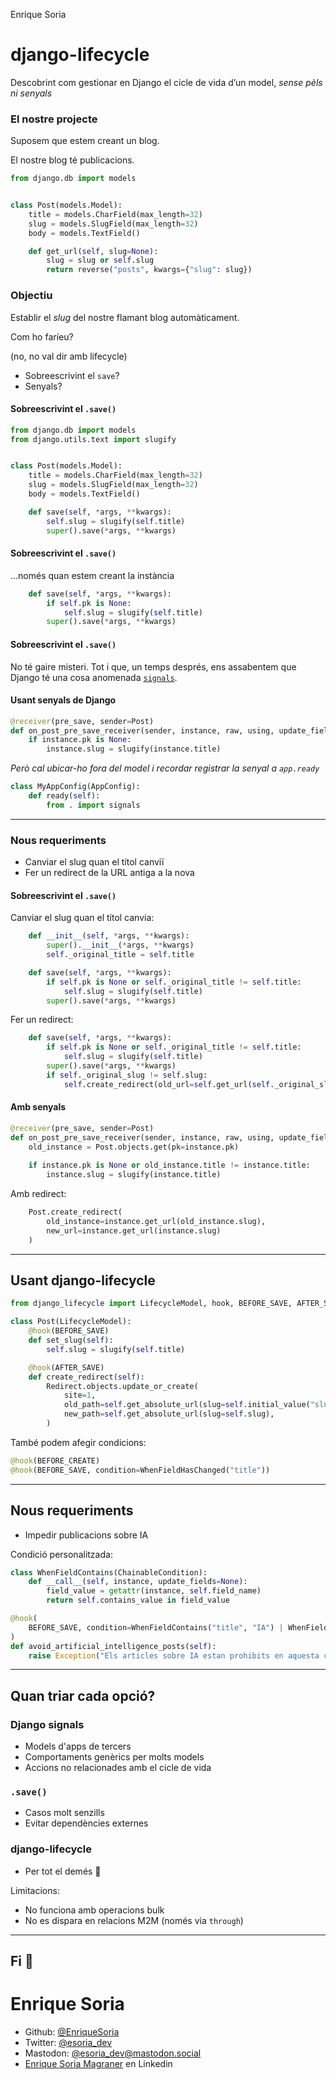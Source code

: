 [comment]: # (width: 1600)
[comment]: # (height: 900)
[comment]: # (THEME = white)
[comment]: # (CODE_THEME = routeros)


Enrique Soria


# django-lifecycle

Descobrint com gestionar en Django el cicle de vida d’un model, _sense pèls ni senyals_

### El nostre projecte

Suposem que estem creant un blog.

El nostre blog té publicacions.

```python
from django.db import models


class Post(models.Model):
    title = models.CharField(max_length=32)
    slug = models.SlugField(max_length=32)
    body = models.TextField()

    def get_url(self, slug=None):
        slug = slug or self.slug
        return reverse("posts", kwargs={"slug": slug})
```

### Objectiu

Establir el _slug_ del nostre flamant blog automàticament.

Com ho faríeu?

(no, no val dir amb lifecycle)
 - Sobreescrivint el `save`?
 - Senyals?

#### Sobreescrivint el `.save()` 

```python
from django.db import models
from django.utils.text import slugify


class Post(models.Model):
    title = models.CharField(max_length=32)
    slug = models.SlugField(max_length=32)
    body = models.TextField()

    def save(self, *args, **kwargs):
        self.slug = slugify(self.title)
        super().save(*args, **kwargs)
```

#### Sobreescrivint el `.save()`

...només quan estem creant la instància

```python
    def save(self, *args, **kwargs):
        if self.pk is None:
            self.slug = slugify(self.title)
        super().save(*args, **kwargs)
```

#### Sobreescrivint el `.save()`

No té gaire misteri. Tot i que, un temps després, ens assabentem que Django té una cosa anomenada [`signals`](https://docs.djangoproject.com/en/5.0/topics/signals/).

#### Usant senyals de Django

```python
@receiver(pre_save, sender=Post)
def on_post_pre_save_receiver(sender, instance, raw, using, update_fields):
    if instance.pk is None:
        instance.slug = slugify(instance.title)
```

*Però cal ubicar-ho fora del model i recordar registrar la senyal a `app.ready`*

```python
class MyAppConfig(AppConfig):
    def ready(self):
        from . import signals
```

---

### Nous requeriments

 - Canviar el slug quan el títol canviï
 - Fer un redirect de la URL antiga a la nova

#### Sobreescrivint el `.save()`

Canviar el slug quan el títol canvia:

```python
    def __init__(self, *args, **kwargs):
        super().__init__(*args, **kwargs)
        self._original_title = self.title

    def save(self, *args, **kwargs):
        if self.pk is None or self._original_title != self.title:
            self.slug = slugify(self.title)
        super().save(*args, **kwargs)
```

Fer un redirect:

```python
    def save(self, *args, **kwargs):
        if self.pk is None or self._original_title != self.title:
            self.slug = slugify(self.title)
        super().save(*args, **kwargs)
        if self._original_slug != self.slug:
            self.create_redirect(old_url=self.get_url(self._original_slug), new_url=self.get_url(self.slug))
```

#### Amb senyals

```python
@receiver(pre_save, sender=Post)
def on_post_pre_save_receiver(sender, instance, raw, using, update_fields):
    old_instance = Post.objects.get(pk=instance.pk)
    
    if instance.pk is None or old_instance.title != instance.title:
        instance.slug = slugify(instance.title)
```

Amb redirect:

```python
    Post.create_redirect(
        old_instance=instance.get_url(old_instance.slug),
        new_url=instance.get_url(instance.slug)
    )
```

---

## Usant django-lifecycle

```python
from django_lifecycle import LifecycleModel, hook, BEFORE_SAVE, AFTER_SAVE
```

```python
class Post(LifecycleModel):
    @hook(BEFORE_SAVE)
    def set_slug(self):
        self.slug = slugify(self.title)

    @hook(AFTER_SAVE)
    def create_redirect(self):
        Redirect.objects.update_or_create(
            site=1,
            old_path=self.get_absolute_url(slug=self.initial_value("slug")),
            new_path=self.get_absolute_url(slug=self.slug),
        )
```

També podem afegir condicions:

```python
@hook(BEFORE_CREATE)
@hook(BEFORE_SAVE, condition=WhenFieldHasChanged("title"))
```

---

## Nous requeriments

 - Impedir publicacions sobre IA

Condició personalitzada:

```python
class WhenFieldContains(ChainableCondition):
    def __call__(self, instance, update_fields=None):
        field_value = getattr(instance, self.field_name)
        return self.contains_value in field_value
```

```python
@hook(
    BEFORE_SAVE, condition=WhenFieldContains("title", "IA") | WhenFieldContains("title", "LLM")
)
def avoid_artificial_intelligence_posts(self):
    raise Exception("Els articles sobre IA estan prohibits en aquesta casa!")
```

---

## Quan triar cada opció?

### Django signals
- Models d'apps de tercers
- Comportaments genèrics per molts models
- Accions no relacionades amb el cicle de vida

### `.save()`
- Casos molt senzills
- Evitar dependències externes

### django-lifecycle
- Per tot el demés 🧡

Limitacions:
- No funciona amb operacions bulk
- No es dispara en relacions M2M (només via `through`)

---

## Fi 🎉

[comment]: # (!!!)

# Enrique Soria

- Github: [@EnriqueSoria](https://github.com/EnriqueSoria)
- Twitter: [@esoria_dev](https://twitter.com/esoria_dev)
- Mastodon: [@esoria_dev@mastodon.social](https://mastodon.social/@esoria_dev)
- [Enrique Soria Magraner](https://www.linkedin.com/in/enriquesoriamagraner/) en Linkedin
